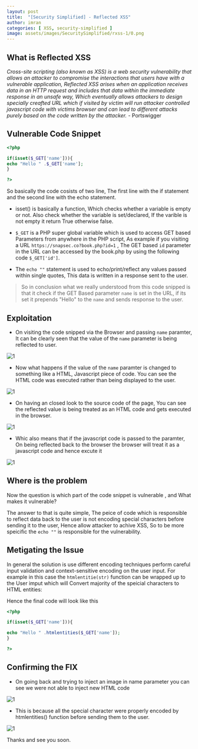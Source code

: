 ```yaml
---
layout: post
title:  "[Security Simplified] - Reflected XSS"
author: imran
categories: [ XSS, security-simplified ]
image: assets/images/SecuritySimplified/rxss-1/0.png
---
```





## What is Reflected XSS

_Cross-site scripting (also known as XSS) is a web security vulnerability that allows an attacker to compromise the interactions that users have with a vulnerable application, Reflected XSS arises when an application receives data in an HTTP request and includes that data within the immediate response in an unsafe way, Which eventually allows attackers to design specially creafted URL which if visited by victim will run attacker controlled javascript code with victims browser and can lead to different attacks purely based on the code written by the attacker._  - Portswigger


## Vulnerable Code Snippet


```php
<?php

if(isset($_GET['name'])){
echo "Hello " .$_GET['name'];
}

?>

```

So basically the code cosists of two line, The first line with the if statement and the second line with the echo statement. 

- isset() is basically a function, Which checks whether a variable is empty or not. Also check whether the variable is set/declared, If the varible is not empty it return True otherwise false.


- `$_GET` is a PHP super global variable which is used to access GET based Parameters from anywhere in the PHP script, As example if you visiting a URL `https://snapsec.co?book.php?id=1` , The GET based `id` parameter in the URL can be accessed by the book.php by using the following code `$_GET['id']`.

- The `echo ""` statement is used to echo/print/reflect any values passed within single quotes, This data is written in a response sent to the user.


> So in conclusion what we really understood from this code snipped is that it check if the GET Based parameter `name` is set in the URL, if its set it prepends "Hello" to the `name` and sends response to the user.

## Exploitation

- On visiting the code snipped via the Browser and passing `name` paramter, It can be clearly seen that the value of the `name` parameter is being reflected to user.

![1](/blog/assets/images/SecuritySimplified/rxss-1/1.png)



- Now what happens if the value of the `name` paramter is changed to something like a HTML, Javascript piece of code. You can see the HTML code was executed rather than being displayed to the user.

![1](/blog/assets/images/SecuritySimplified/rxss-1/2.png)



- On having an closed look to the source code of the page, You can see the reflected value is being treated as an HTML code and gets executed in the browser.


![1](/blog/assets/images/SecuritySimplified/rxss-1/3.png)




- Whic also means that if the javascript code is passed to the paramter, On being reflected back to the browser the browser will treat it as a javascript code and hence excute it

![1](/blog/assets/images/SecuritySimplified/rxss-1/4.png)



## Where is the problem

Now the question is which part of the code snippet is vulnerable , and What makes it vulnerable?

The answer to that is quite simple, The peice of code which is responsible to reflect data back to the user is not encoding special characters before sending it to the user, Hence allow attacker to achive XSS, So to be more speicific the `echo ""` is responsible for the vulnerability.


## Metigating the Issue

In general the solution is use different encoding techniques perform careful input validation and context-sensitive encoding on the user input. For example in this case the `htmlentitie(str)` function can be wrapped up to the User imput which will Convert majority of the speicial characters to HTML entities:




Hence the final code will look like this

```php
<?php

if(isset($_GET['name'])){

echo "Hello " .htmlentities($_GET['name']);
}

?>
```


## Confirming the FIX

- On going back and trying to inject an image in name parameter you can see we were not able to inject new HTML code

![1](/blog/assets/images/SecuritySimplified/rxss-1/5.png)


- This is because all the special character were properly encoded by htmlentities() function before sending them to the user.

![1](/blog/assets/images/SecuritySimplified/rxss-1/6.png)


Thanks and see you soon.



